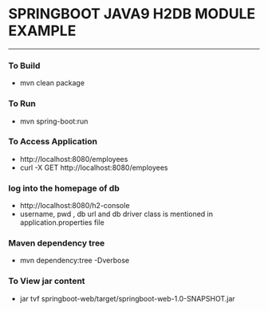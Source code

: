 # SPRINGBOOT JAVA9 H2DB MODULE EXAMPLE 

----


### To Build 
* mvn clean package 


### To Run 
* mvn spring-boot:run


### To Access Application 
* http://localhost:8080/employees
* curl -X GET http://localhost:8080/employees


 ### log into the homepage of db
 * http://localhost:8080/h2-console
 * username, pwd , db url and db driver class is mentioned in application.properties file
 
 
 ### Maven dependency tree 
 *  mvn dependency:tree -Dverbose
 

 ### To View jar content 
 * jar tvf springboot-web/target/springboot-web-1.0-SNAPSHOT.jar